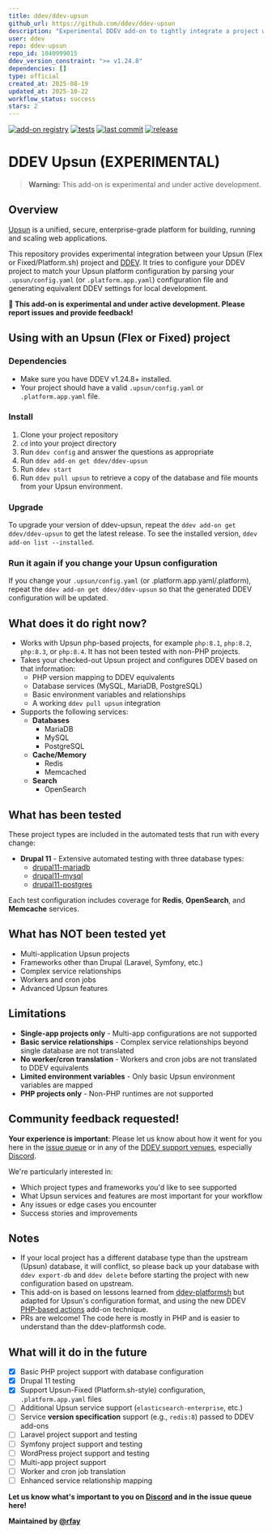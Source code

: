 ```yaml
---
title: ddev/ddev-upsun
github_url: https://github.com/ddev/ddev-upsun
description: "Experimental DDEV add-on to tightly integrate a project with an upstream Upsun site"
user: ddev
repo: ddev-upsun
repo_id: 1040999015
ddev_version_constraint: ">= v1.24.8"
dependencies: []
type: official
created_at: 2025-08-19
updated_at: 2025-10-22
workflow_status: success
stars: 2
---
```


[![add-on registry](https://img.shields.io/badge/DDEV-Add--on_Registry-blue)](https://addons.ddev.com)
[![tests](https://github.com/ddev/ddev-upsun/actions/workflows/tests.yml/badge.svg?branch=main)](https://github.com/ddev/ddev-upsun/actions/workflows/tests.yml?query=branch%3Amain)
[![last commit](https://img.shields.io/github/last-commit/ddev/ddev-upsun)](https://github.com/ddev/ddev-upsun/commits)
[![release](https://img.shields.io/github/v/release/ddev/ddev-upsun)](https://github.com/ddev/ddev-upsun/releases/latest)

# DDEV Upsun (EXPERIMENTAL)

> **Warning:** This add-on is experimental and under active development.
## Overview

[Upsun](https://upsun.com/) is a unified, secure, enterprise-grade platform for building, running and scaling web applications.

This repository provides experimental integration between your Upsun (Flex or Fixed/Platform.sh) project and [DDEV](https://ddev.com). It tries to  configure your DDEV project to match your Upsun platform configuration by parsing your `.upsun/config.yaml` (or `.platform.app.yaml`) configuration file and generating equivalent DDEV settings for local development.

**🚨 This add-on is experimental and under active development. Please report issues and provide feedback!**

## Using with an Upsun (Flex or Fixed) project

### Dependencies

* Make sure you have DDEV v1.24.8+ installed.
* Your project should have a valid `.upsun/config.yaml` or `.platform.app.yaml` file.

### Install
1. Clone your project repository
2. `cd` into your project directory
3. Run `ddev config` and answer the questions as appropriate
4. Run `ddev add-on get ddev/ddev-upsun`
5. Run `ddev start`
6. Run `ddev pull upsun` to retrieve a copy of the database and file mounts from your Upsun environment.

### Upgrade

To upgrade your version of ddev-upsun, repeat the `ddev add-on get ddev/ddev-upsun` to get the latest release. To see the installed version, `ddev add-on list --installed`.

### Run it again if you change your Upsun configuration

If you change your `.upsun/config.yaml` (or .platform.app.yaml/.platform), repeat the `ddev add-on get ddev/ddev-upsun` so that the generated DDEV configuration will be updated.

## What does it do right now?

* Works with Upsun php-based projects, for example `php:8.1`, `php:8.2`, `php:8.3`, or `php:8.4`. It has not been tested with non-PHP projects.
* Takes your checked-out Upsun project and configures DDEV based on that information:
    * PHP version mapping to DDEV equivalents
    * Database services (MySQL, MariaDB, PostgreSQL)
    * Basic environment variables and relationships
    * A working `ddev pull upsun` integration
* Supports the following services:
    * **Databases**
      * MariaDB
      * MySQL
      * PostgreSQL
    * **Cache/Memory**
      * Redis
      * Memcached
    * **Search**
      * OpenSearch

## What has been tested

These project types are included in the automated tests that run with every change:

* **Drupal 11** - Extensive automated testing with three database types:
  * [drupal11-mariadb](https://github.com/ddev/ddev-upsun/blob/main/tests/testdata/drupal11-mariadb/)
  * [drupal11-mysql](https://github.com/ddev/ddev-upsun/blob/main/tests/testdata/drupal11-mysql/)
  * [drupal11-postgres](https://github.com/ddev/ddev-upsun/blob/main/tests/testdata/drupal11-postgres/)

Each test configuration includes coverage for **Redis**, **OpenSearch**, and **Memcache** services.

## What has NOT been tested yet

* Multi-application Upsun projects
* Frameworks other than Drupal (Laravel, Symfony, etc.)
* Complex service relationships
* Workers and cron jobs
* Advanced Upsun features

## Limitations

* **Single-app projects only** - Multi-app configurations are not supported
* **Basic service relationships** - Complex service relationships beyond single database are not translated
* **No worker/cron translation** - Workers and cron jobs are not translated to DDEV equivalents
* **Limited environment variables** - Only basic Upsun environment variables are mapped
* **PHP projects only** - Non-PHP runtimes are not supported

## Community feedback requested!

**Your experience is important**: Please let us know about how it went for you here in the [issue queue](https://github.com/ddev/ddev-upsun/issues) or in any of the [DDEV support venues](https://ddev.readthedocs.io/en/stable/users/support/), especially [Discord](https://discord.gg/5wjP76mBJD).

We're particularly interested in:

* Which project types and frameworks you'd like to see supported
* What Upsun services and features are most important for your workflow
* Any issues or edge cases you encounter
* Success stories and improvements

## Notes

* If your local project has a different database type than the upstream (Upsun) database, it will conflict, so please back up your database with `ddev export-db` and `ddev delete` before starting the project with new configuration based on upstream.
* This add-on is based on lessons learned from [ddev-platformsh](https://github.com/ddev/ddev-platformsh) but adapted for Upsun's configuration format, and using the new DDEV [PHP-based actions](https://docs.ddev.com/en/stable/users/extend/creating-add-ons/#action-types-bash-vs-php) add-on technique. 
* PRs are welcome! The code here is mostly in PHP and is easier to understand than the ddev-platformsh code.

## What will it do in the future

- [x] Basic PHP project support with database configuration
- [x] Drupal 11 testing
- [x] Support Upsun-Fixed (Platform.sh-style) configuration, `.platform.app.yaml` files
- [ ] Additional Upsun service support (`elasticsearch-enterprise`, etc.)
- [ ] Service **version specification** support (e.g., `redis:8`) passed to DDEV add-ons
- [ ] Laravel project support and testing
- [ ] Symfony project support and testing
- [ ] WordPress project support and testing
- [ ] Multi-app project support
- [ ] Worker and cron job translation
- [ ] Enhanced service relationship mapping

**Let us know what's important to you on [Discord](https://ddev.com/s/discord) and in the issue queue here!**

**Maintained by [@rfay](https://github.com/rfay)**
